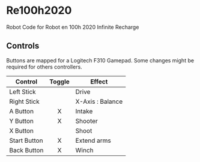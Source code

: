 # Re100h2020
Robot Code for Robot en 100h 2020 Infinite Recharge

## Controls
Buttons are mapped for a Logitech F310 Gamepad. Some changes might be required for others controllers.

| Control | Toggle | Effect |
| ------ | :--: | ------ |
| Left Stick |  | Drive |
| Right Stick |  | X-Axis : Balance |
| A Button | X | Intake |
| Y Button | X | Shooter |
| X Button |  | Shoot |
| Start Button | X | Extend arms |
| Back Button | X | Winch |
